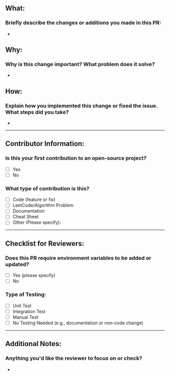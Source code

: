 ## What:
### Briefly describe the changes or additions you made in this PR:
- 

## Why:
### Why is this change important? What problem does it solve?
- 

## How:
### Explain how you implemented this change or fixed the issue. What steps did you take?
- 

---

## Contributor Information:

### Is this your first contribution to an open-source project?
- [ ] Yes
- [ ] No

### What type of contribution is this?
- [ ] Code (feature or fix)
- [ ] LeetCode/Algorithm Problem
- [ ] Documentation
- [ ] Cheat Sheet
- [ ] Other (Please specify):

---

## Checklist for Reviewers:

### Does this PR require environment variables to be added or updated?
- [ ] Yes (please specify)
- [ ] No

### Type of Testing:
- [ ] Unit Test
- [ ] Integration Test
- [ ] Manual Test
- [ ] No Testing Needed (e.g., documentation or non-code change)

---

## Additional Notes:
### Anything you'd like the reviewer to focus on or check?
- 

